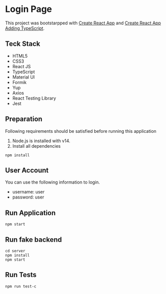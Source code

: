 # Login Page
This project was bootstarpped with 
[Create React App](https://github.com/facebook/create-react-app) and
[Create React App Adding TypeScript](https://create-react-app.dev/docs/adding-typescript/).

## Teck Stack
- HTML5
- CSS3
- React JS
- TypeScript
- Material UI
- Formik
- Yup
- Axios
- React Testing Library
- Jest

## Preparation
Following requirements should be satisfied before running this application
1. Node.js is installed with v14.
2. Install all dependencies
```
npm install
```

## User Account
You can use the following information to login.
- username: user
- password: user

## Run Application
```
npm start
```

## Run fake backend
```
cd server
npm install
npm start
```

## Run Tests
```
npm run test-c
```